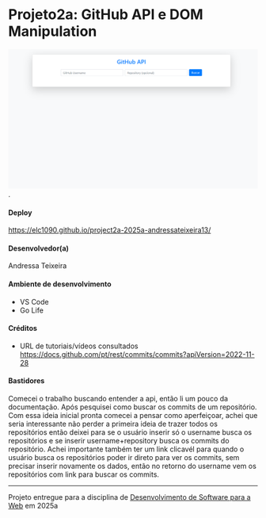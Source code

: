 # Projeto2a: GitHub API e DOM Manipulation

![Screenshot do projeto](/github-api-tutorial-main/assets/screenshot.png "Screenshot do projeto").


#### Deploy

https://elc1090.github.io/project2a-2025a-andressateixeira13/


#### Desenvolvedor(a)

Andressa Teixeira


#### Ambiente de desenvolvimento

- VS Code
- Go Life

#### Créditos

- URL de tutoriais/vídeos consultados
https://docs.github.com/pt/rest/commits/commits?apiVersion=2022-11-28


#### Bastidores

Comecei o trabalho buscando entender a api, então li um pouco da documentação. Após pesquisei como buscar os commits de um repositório. 
Com essa ideia inicial pronta comecei a pensar como aperfeiçoar, achei que seria interessante não perder a primeira ideia de trazer todos os repositórios então deixei para se o usuário inserir só o username busca os repositórios e se inserir username+repository busca os commits do repositório. 
Achei importante também ter um link clicavél para quando o usuário busca os repositórios poder ir direto para ver os commits, sem precisar inserir novamente os dados, então no retorno do username vem os repositórios com link para buscar os commits. 


---
Projeto entregue para a disciplina de [Desenvolvimento de Software para a Web](http://github.com/andreainfufsm/elc1090-2025a) em 2025a
